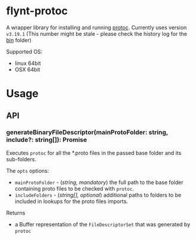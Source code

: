 # flynt-protoc

A wrapper library for installing and running [protoc](https://github.com/protocolbuffers/protobuf/releases). 
Currently uses version `v3.19.1` (This number might be stale - please check the history log for the [bin](lib/bin) folder)

Supported OS:
 - linux 64bit
 - OSX 64bit
 
# Usage

## API 

### generateBinaryFileDescriptor(mainProtoFolder: string, include?: string[]): Promise<Buffer>
Executes `protoc` for all the *.proto files in the passed base folder and its sub-folders. 

The `opts` options:
 - `mainProtoFolder` - (_string, mandatory_) the full path to the base folder containing proto files to be checked with `protoc`.
 - `includeFolders` - (_string[], optional_) additional paths to folders to be included in lookups for the proto files imports.

Returns 
 - a Buffer representation of the `FileDescriptorSet` that was generated by `protoc`
